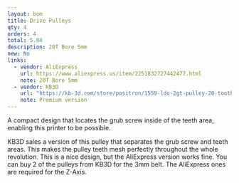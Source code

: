 ```yaml
---
layout: bom
title: Drive Pulleys
qty: 4
orders: 4
total: 5.04
description: 20T Bore 5mm
new: No
links:
  - vendor: AliExpress
    url: https://www.aliexpress.us/item/2251832727442477.html
    note: 20T Bore 5mm
  - vendor: KB3D
    url: "https://kb-3d.com/store/positron/1559-ldo-2gt-pulley-20-tooth-5mm-3mm-for-positron-v32-3d-printer-1725635361645.html"
    note: Premium version
---
```


A compact design that locates the grub screw inside of the teeth area, enabling this printer to be possible.

KB3D sales a version of this pulley that separates the grub screw and teeth areas. This makes the pulley teeth mesh
perfectly throughout the whole revolution. This is a nice design, but the AliExpress version works fine. You can buy 2
of the pulleys from KB3D for the 3mm belt. The AliExpress ones are required for the Z-Axis.